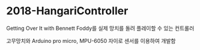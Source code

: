 # 2018-HangariController

Getting Over It with Bennett Foddy를 실제 망치를 돌려 플레이할 수 있는 컨트롤러

고무망치와 Arduino pro micro, MPU-6050 자이로 센서를 이용하여 개발함 

